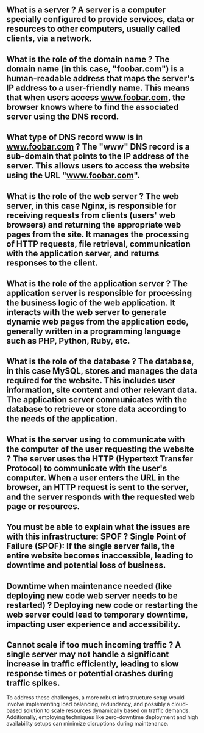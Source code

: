 <a href="https://zupimages.net/viewer.php?id=23/44/b43z.png"><img src="https://zupimages.net/up/23/44/b43z.png" alt="" /></a>



What is a server ?
A server is a computer specially configured to provide services, data or resources to other computers, usually called clients, via a network.
---------------------------------------------------------------------------------------
What is the role of the domain name ?
The domain name (in this case, "foobar.com") is a human-readable address that maps the server's IP address to a user-friendly name. This means that when users access www.foobar.com, the browser knows where to find the associated server using the DNS record.
---------------------------------------------------------------------------------------
What type of DNS record www is in www.foobar.com ?
The "www" DNS record is a sub-domain that points to the IP address of the server. This allows users to access the website using the URL "www.foobar.com".
---------------------------------------------------------------------------------------
What is the role of the web server ?
The web server, in this case Nginx, is responsible for receiving requests from clients (users' web browsers) and returning the appropriate web pages from the site. It manages the processing of HTTP requests, file retrieval, communication with the application server, and returns responses to the client.
---------------------------------------------------------------------------------------
What is the role of the application server ?
The application server is responsible for processing the business logic of the web application. It interacts with the web server to generate dynamic web pages from the application code, generally written in a programming language such as PHP, Python, Ruby, etc.
---------------------------------------------------------------------------------------
What is the role of the database ?
The database, in this case MySQL, stores and manages the data required for the website. This includes user information, site content and other relevant data. The application server communicates with the database to retrieve or store data according to the needs of the application.
---------------------------------------------------------------------------------------
What is the server using to communicate with the computer of the user requesting the website ?
The server uses the HTTP (Hypertext Transfer Protocol) to communicate with the user's computer. When a user enters the URL in the browser, an HTTP request is sent to the server, and the server responds with the requested web page or resources.
---------------------------------------------------------------------------------------
You must be able to explain what the issues are with this infrastructure:
SPOF ?
Single Point of Failure (SPOF): If the single server fails, the entire website becomes inaccessible, leading to downtime and potential loss of business.
---------------------------------------------------------------------------------------
Downtime when maintenance needed (like deploying new code web server needs to be restarted) ?
Deploying new code or restarting the web server could lead to temporary downtime, impacting user experience and accessibility.
---------------------------------------------------------------------------------------
Cannot scale if too much incoming traffic ?
A single server may not handle a significant increase in traffic efficiently, leading to slow response times or potential crashes during traffic spikes.
---------------------------------------------------------------------------------------
To address these challenges, a more robust infrastructure setup would involve implementing load balancing, redundancy, and possibly a cloud-based solution to scale resources dynamically based on traffic demands. Additionally, employing techniques like zero-downtime deployment and high availability setups can minimize disruptions during maintenance.

